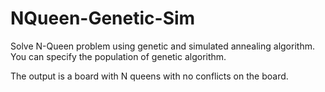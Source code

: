 NQueen-Genetic-Sim
==================

Solve N-Queen problem using genetic and simulated annealing algorithm.
You can specify the population of genetic algorithm.

The output is a board with N queens with no conflicts on the board.
